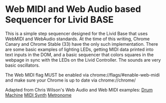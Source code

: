 # Web MIDI and Web Audio based Sequencer for Livid BASE

This is a simple step sequencer designed for the Livid Base that uses WebMIDI and WebAudio standards.
At the time of this writing, Chrome Canary and Chrome Stable (33) have the only such implementation. 
There are some basic examples of lighting LEDs, getting MIDI data printed into text inputs in the DOM, and a basic sequencer that colors squares in the webpage in sync with the LEDs on the Livid Controller. The sounds are very basic oscillators.

The Web MIDI flag MUST be enabled via chrome://flags/#enable-web-midi
and make sure your Chrome is up to date via chrome://chrome/

Adapted from Chris Wilson's Web Audio and Web MIDI examples:
[Drum Machine](http://webaudiodemos.appspot.com/MIDIDrums/index.html)
[MIDI Synth](http://webaudiodemos.appspot.com/midi-synth/index.html)
[Metronome](https://github.com/cwilso/metronome)
